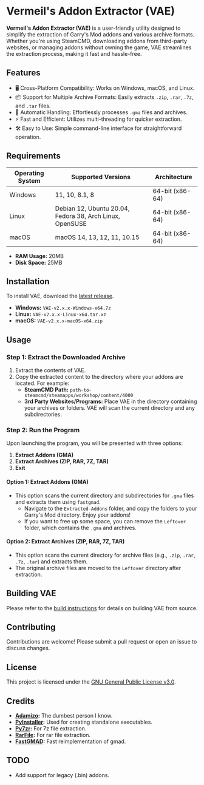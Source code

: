 # Vermeil's Addon Extractor (VAE)

**Vermeil's Addon Extractor (VAE)** is a user-friendly utility designed to simplify the extraction of Garry's Mod addons and various archive formats. Whether you're using SteamCMD, downloading addons from third-party websites, or managing addons without owning the game, VAE streamlines the extraction process, making it fast and hassle-free.

## Features

- 🖥️ Cross-Platform Compatibility: Works on Windows, macOS, and Linux.
- 📦 Support for Multiple Archive Formats: Easily extracts `.zip`, `.rar`, `.7z`, and `.tar` files.
- 🔄 Automatic Handling: Effortlessly processes `.gma` files and archives.
- ⚡ Fast and Efficient: Utilizes multi-threading for quicker extraction.
- 🛠️ Easy to Use: Simple command-line interface for straightforward operation.

## Requirements

| Operating System | Supported Versions                                       | Architecture    |
|------------------|----------------------------------------------------------|-----------------|
| Windows          | 11, 10, 8.1, 8                                           | 64-bit (x86-64) |
| Linux            | Debian 12, Ubuntu 20.04, Fedora 38, Arch Linux, OpenSUSE | 64-bit (x86-64) |
| macOS            | macOS 14, 13, 12, 11, 10.15                              | 64-bit (x86-64) |

- **RAM Usage:** 20MB
- **Disk Space:** 25MB

## Installation

To install VAE, download the [latest release](https://github.com/VermeilChan/VAE/releases/latest).

- **Windows:** `VAE-v2.x.x-Windows-x64.7z`
- **Linux:** `VAE-v2.x.x-Linux-x64.tar.xz`
- **macOS:** `VAE-v2.x.x-macOS-x64.zip`

## Usage

### Step 1: Extract the Downloaded Archive

1. Extract the contents of VAE.
2. Copy the extracted content to the directory where your addons are located. For example:
   - **SteamCMD Path:** `path-to-steamcmd/steamapps/workshop/content/4000`
   - **3rd Party Websites/Programs:** Place VAE in the directory containing your archives or folders. VAE will scan the current directory and any subdirectories.

### Step 2: Run the Program

Upon launching the program, you will be presented with three options:

1. **Extract Addons (GMA)**
2. **Extract Archives (ZIP, RAR, 7Z, TAR)**
3. **Exit**

#### Option 1: Extract Addons (GMA)

- This option scans the current directory and subdirectories for `.gma` files and extracts them using `fastgmad`.
  - Navigate to the `Extracted-Addons` folder, and copy the folders to your Garry's Mod directory. Enjoy your addons!
  - If you want to free up some space, you can remove the `Leftover` folder, which contains the `.gma` and archives.

#### Option 2: Extract Archives (ZIP, RAR, 7Z, TAR)

- This option scans the current directory for archive files (e.g., `.zip`, `.rar`, `.7z`, `.tar`) and extracts them.
- The original archive files are moved to the `Leftover` directory after extraction.

## Building VAE

Please refer to the [build instructions](BUILD.md) for details on building VAE from source.

## Contributing

Contributions are welcome! Please submit a pull request or open an issue to discuss changes.

## License

This project is licensed under the [GNU General Public License v3.0](LICENSE).

## Credits

- **[Adamizo](https://github.com/adamizo):** The dumbest person I know.
- **[PyInstaller](https://www.pyinstaller.org/):** Used for creating standalone executables.
- **[Py7zr](https://pypi.org/project/py7zr/):** For 7z file extraction.
- **[RarFile](https://pypi.org/project/rarfile/):** For rar file extraction.
- **[FastGMAD](https://github.com/WilliamVenner/fastgmad):** Fast reimplementation of gmad.

## TODO

- Add support for legacy (.bin) addons.
